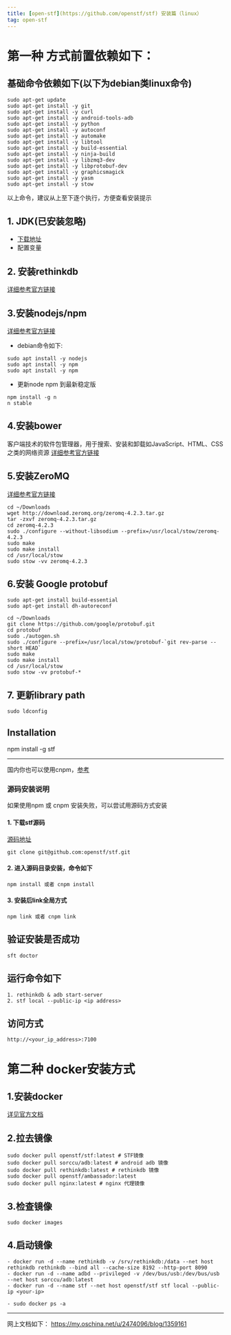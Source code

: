 ```yaml
---
title: [open-stf](https://github.com/openstf/stf) 安装篇（linux）
tag: open-stf
---
```


# 第一种 方式前置依赖如下：

## 基础命令依赖如下(以下为debian类linux命令)
```
sudo apt-get update 
sudo apt-get install -y git
sudo apt-get install -y curl
sudo apt-get install -y android-tools-adb 
sudo apt-get install -y python 
sudo apt-get install -y autoconf 
sudo apt-get install -y automake 
sudo apt-get install -y libtool 
sudo apt-get install -y build-essential 
sudo apt-get install -y ninja-build 
sudo apt-get install -y libzmq3-dev 
sudo apt-get install -y libprotobuf-dev 
sudo apt-get install -y graphicsmagick 
sudo apt-get install -y yasm 
sudo apt-get install -y stow
```
以上命令，建议从上至下逐个执行，方便查看安装提示

## 1. JDK(已安装忽略)
- [下载地址](http://www.oracle.com/technetwork/cn/java/javase/downloads/jdk8-downloads-2133151-zhs.html)
- 配置变量

## 2. 安装rethinkdb
[详细参考官方链接](https://www.rethinkdb.com/docs/install/debian/)

## 3.安装nodejs/npm
[详细参考官方链接](https://docs.npmjs.com/getting-started/installing-node)
- debian命令如下:
```
sudo apt install -y nodejs
sudo apt install -y npm
sudo apt install -y npm
```
- 更新node npm 到最新稳定版
```
npm install -g n
n stable
```

## 4.安装bower
客户端技术的软件包管理器，用于搜索、安装和卸载如JavaScript、HTML、CSS之类的网络资源
[详细参考官方链接](https://bower.io/)

## 5.安装ZeroMQ
[详细参考官方链接](http://zeromq.org/intro:get-the-software)

```
cd ~/Downloads 
wget http://download.zeromq.org/zeromq-4.2.3.tar.gz 
tar -zxvf zeromq-4.2.3.tar.gz
cd zeromq-4.2.3
sudo ./configure --without-libsodium --prefix=/usr/local/stow/zeromq-4.2.3
sudo make
sudo make install
cd /usr/local/stow
sudo stow -vv zeromq-4.2.3
```

## 6.安装 Google protobuf
```
sudo apt-get install build-essential
sudo apt-get install dh-autoreconf

cd ~/Downloads
git clone https://github.com/google/protobuf.git
cd protobuf
sudo ./autogen.sh
sudo ./configure --prefix=/usr/local/stow/protobuf-`git rev-parse --short HEAD`
sudo make
sudo make install
cd /usr/local/stow
sudo stow -vv protobuf-*
```

## 7. 更新library path
```
sudo ldconfig
```

## Installation
npm install -g stf

_ _ _
国内你也可以使用cnpm，[参考](http://npm.taobao.org/)

### 源码安装说明
如果使用npm 或 cnpm 安装失败，可以尝试用源码方式安装
#### 1. 下载stf源码
[源码地址](git@github.com:openstf/stf.git)
```
git clone git@github.com:openstf/stf.git
```

#### 2. 进入源码目录安装，命令如下
```
npm install 或者 cnpm install
```
#### 3. 安装后link全局方式
```
npm link 或者 cnpm link
```

## 验证安装是否成功
```
sft doctor
```
## 运行命令如下
```
1. rethinkdb & adb start-server
2. stf local --public-ip <ip address>
```
## 访问方式
```
http://<your_ip_address>:7100
```


# 第二种 docker安装方式
## 1.安装docker
[详见官方文档](https://docs.docker.com/engine/installation/linux/docker-ce/debian/)
## 2.拉去镜像
```
sudo docker pull openstf/stf:latest # STF镜像
sudo docker pull sorccu/adb:latest # android adb 镜像
sudo docker pull rethinkdb:latest # rethinkdb 镜像
sudo docker pull openstf/ambassador:latest
sudo docker pull nginx:latest # nginx 代理镜像
```
## 3.检查镜像
```
sudo docker images
```

## 4.启动镜像
```
- docker run -d --name rethinkdb -v /srv/rethinkdb:/data --net host rethinkdb rethinkdb --bind all --cache-size 8192 --http-port 8090
- docker run -d --name adbd --privileged -v /dev/bus/usb:/dev/bus/usb --net host sorccu/adb:latest
- docker run -d --name stf --net host openstf/stf stf local --public-ip <your-ip>

- sudo docker ps -a
```


* * *
网上文档如下：
https://my.oschina.net/u/2474096/blog/1359161